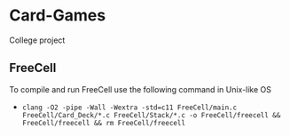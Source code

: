 # Card-Games
College project

## FreeCell

To compile and run FreeCell use the following command in Unix-like OS

- ```clang -O2 -pipe -Wall -Wextra -std=c11 FreeCell/main.c FreeCell/Card_Deck/*.c FreeCell/Stack/*.c -o FreeCell/freecell && FreeCell/freecell && rm FreeCell/freecell```